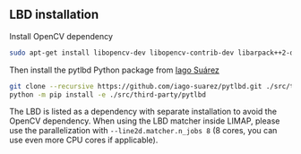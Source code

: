 ## LBD installation

Install OpenCV dependency
```bash
sudo apt-get install libopencv-dev libopencv-contrib-dev libarpack++2-dev libarpack2-dev libsuperlu-dev
```
Then install the pytlbd Python package from [Iago Suárez](https://github.com/iago-suarez)
```bash
git clone --recursive https://github.com/iago-suarez/pytlbd.git ./src/third-party/pytlbd
python -m pip install -e ./src/third-party/pytlbd
```
The LBD is listed as a dependency with separate installation to avoid the OpenCV dependency. When using the LBD matcher inside LIMAP, please use the parallelization with ``--line2d.matcher.n_jobs 8`` (8 cores, you can use even more CPU cores if applicable). 

